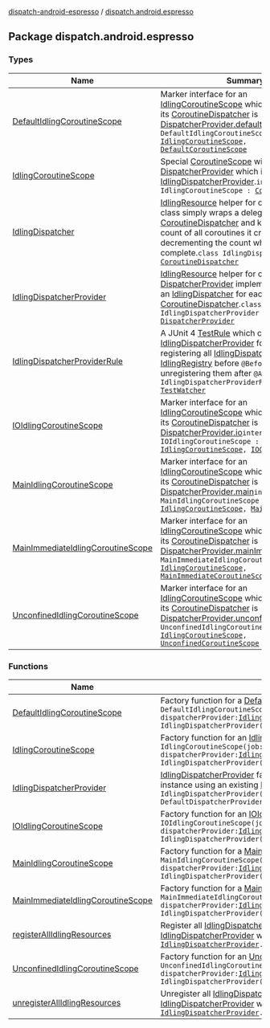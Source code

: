 [dispatch-android-espresso](../index.md) / [dispatch.android.espresso](./index.md)

## Package dispatch.android.espresso

### Types

| Name | Summary |
|---|---|
| [DefaultIdlingCoroutineScope](-default-idling-coroutine-scope.md) | Marker interface for an [IdlingCoroutineScope](-idling-coroutine-scope/index.md) which indicates that its [CoroutineDispatcher](https://kotlin.github.io/kotlinx.coroutines/kotlinx-coroutines-core/kotlinx.coroutines/-coroutine-dispatcher/index.html) is [DispatcherProvider.default](https://rbusarow.github.io/Dispatch/dispatch-core/dispatch.core/-dispatcher-provider/default.md)`interface DefaultIdlingCoroutineScope : `[`IdlingCoroutineScope`](-idling-coroutine-scope/index.md)`, `[`DefaultCoroutineScope`](https://rbusarow.github.io/Dispatch/dispatch-core/dispatch.core/-default-coroutine-scope/index.md) |
| [IdlingCoroutineScope](-idling-coroutine-scope/index.md) | Special [CoroutineScope](https://kotlin.github.io/kotlinx.coroutines/kotlinx-coroutines-core/kotlinx.coroutines/-coroutine-scope/index.html) with a [DispatcherProvider](https://rbusarow.github.io/Dispatch/dispatch-core/dispatch.core/-dispatcher-provider/index.md) which is an [IdlingDispatcherProvider](-idling-dispatcher-provider/index.md).`interface IdlingCoroutineScope : `[`CoroutineScope`](https://kotlin.github.io/kotlinx.coroutines/kotlinx-coroutines-core/kotlinx.coroutines/-coroutine-scope/index.html) |
| [IdlingDispatcher](-idling-dispatcher/index.md) | [IdlingResource](https://developer.android.com/reference/androidx/test/androidx/test/espresso/IdlingResource.html) helper for coroutines.  This class simply wraps a delegate [CoroutineDispatcher](https://kotlin.github.io/kotlinx.coroutines/kotlinx-coroutines-core/kotlinx.coroutines/-coroutine-dispatcher/index.html) and keeps a running count of all coroutines it creates, decrementing the count when they complete.`class IdlingDispatcher : `[`CoroutineDispatcher`](https://kotlin.github.io/kotlinx.coroutines/kotlinx-coroutines-core/kotlinx.coroutines/-coroutine-dispatcher/index.html) |
| [IdlingDispatcherProvider](-idling-dispatcher-provider/index.md) | [IdlingResource](https://developer.android.com/reference/androidx/test/androidx/test/espresso/IdlingResource.html) helper for coroutines.  This [DispatcherProvider](https://rbusarow.github.io/Dispatch/dispatch-core/dispatch.core/-dispatcher-provider/index.md) implementation utilizes an [IdlingDispatcher](-idling-dispatcher/index.md) for each [CoroutineDispatcher](https://kotlin.github.io/kotlinx.coroutines/kotlinx-coroutines-core/kotlinx.coroutines/-coroutine-dispatcher/index.html).`class IdlingDispatcherProvider : `[`DispatcherProvider`](https://rbusarow.github.io/Dispatch/dispatch-core/dispatch.core/-dispatcher-provider/index.md) |
| [IdlingDispatcherProviderRule](-idling-dispatcher-provider-rule/index.md) | A JUnit 4 [TestRule](https://junit.org/junit4/javadoc/latest/org/junit/rules/TestRule.html) which creates a new [IdlingDispatcherProvider](-idling-dispatcher-provider/index.md) for each test, registering all [IdlingDispatcher](-idling-dispatcher/index.md)s with [IdlingRegistry](https://developer.android.com/reference/androidx/test/androidx/test/espresso/IdlingRegistry.html) before `@Before` and unregistering them after `@After`.`class IdlingDispatcherProviderRule : `[`TestWatcher`](https://junit.org/junit4/javadoc/latest/org/junit/rules/TestWatcher.html) |
| [IOIdlingCoroutineScope](-i-o-idling-coroutine-scope.md) | Marker interface for an [IdlingCoroutineScope](-idling-coroutine-scope/index.md) which indicates that its [CoroutineDispatcher](https://kotlin.github.io/kotlinx.coroutines/kotlinx-coroutines-core/kotlinx.coroutines/-coroutine-dispatcher/index.html) is [DispatcherProvider.io](https://rbusarow.github.io/Dispatch/dispatch-core/dispatch.core/-dispatcher-provider/io.md)`interface IOIdlingCoroutineScope : `[`IdlingCoroutineScope`](-idling-coroutine-scope/index.md)`, `[`IOCoroutineScope`](https://rbusarow.github.io/Dispatch/dispatch-core/dispatch.core/-i-o-coroutine-scope/index.md) |
| [MainIdlingCoroutineScope](-main-idling-coroutine-scope.md) | Marker interface for an [IdlingCoroutineScope](-idling-coroutine-scope/index.md) which indicates that its [CoroutineDispatcher](https://kotlin.github.io/kotlinx.coroutines/kotlinx-coroutines-core/kotlinx.coroutines/-coroutine-dispatcher/index.html) is [DispatcherProvider.main](https://rbusarow.github.io/Dispatch/dispatch-core/dispatch.core/-dispatcher-provider/main.md)`interface MainIdlingCoroutineScope : `[`IdlingCoroutineScope`](-idling-coroutine-scope/index.md)`, `[`MainCoroutineScope`](https://rbusarow.github.io/Dispatch/dispatch-core/dispatch.core/-main-coroutine-scope/index.md) |
| [MainImmediateIdlingCoroutineScope](-main-immediate-idling-coroutine-scope.md) | Marker interface for an [IdlingCoroutineScope](-idling-coroutine-scope/index.md) which indicates that its [CoroutineDispatcher](https://kotlin.github.io/kotlinx.coroutines/kotlinx-coroutines-core/kotlinx.coroutines/-coroutine-dispatcher/index.html) is [DispatcherProvider.mainImmediate](https://rbusarow.github.io/Dispatch/dispatch-core/dispatch.core/-dispatcher-provider/main-immediate.md)`interface MainImmediateIdlingCoroutineScope : `[`IdlingCoroutineScope`](-idling-coroutine-scope/index.md)`, `[`MainImmediateCoroutineScope`](https://rbusarow.github.io/Dispatch/dispatch-core/dispatch.core/-main-immediate-coroutine-scope/index.md) |
| [UnconfinedIdlingCoroutineScope](-unconfined-idling-coroutine-scope.md) | Marker interface for an [IdlingCoroutineScope](-idling-coroutine-scope/index.md) which indicates that its [CoroutineDispatcher](https://kotlin.github.io/kotlinx.coroutines/kotlinx-coroutines-core/kotlinx.coroutines/-coroutine-dispatcher/index.html) is [DispatcherProvider.unconfined](https://rbusarow.github.io/Dispatch/dispatch-core/dispatch.core/-dispatcher-provider/unconfined.md)`interface UnconfinedIdlingCoroutineScope : `[`IdlingCoroutineScope`](-idling-coroutine-scope/index.md)`, `[`UnconfinedCoroutineScope`](https://rbusarow.github.io/Dispatch/dispatch-core/dispatch.core/-unconfined-coroutine-scope/index.md) |

### Functions

| Name | Summary |
|---|---|
| [DefaultIdlingCoroutineScope](-default-idling-coroutine-scope.md) | Factory function for a [DefaultIdlingCoroutineScope](-default-idling-coroutine-scope.md).`fun DefaultIdlingCoroutineScope(job: `[`Job`](https://kotlin.github.io/kotlinx.coroutines/kotlinx-coroutines-core/kotlinx.coroutines/-job/index.html)` = SupervisorJob(), dispatcherProvider: `[`IdlingDispatcherProvider`](-idling-dispatcher-provider/index.md)` = IdlingDispatcherProvider()): `[`DefaultIdlingCoroutineScope`](-default-idling-coroutine-scope.md) |
| [IdlingCoroutineScope](-idling-coroutine-scope.md) | Factory function for an [IdlingCoroutineScope](-idling-coroutine-scope/index.md).`fun IdlingCoroutineScope(job: `[`Job`](https://kotlin.github.io/kotlinx.coroutines/kotlinx-coroutines-core/kotlinx.coroutines/-job/index.html)` = SupervisorJob(), dispatcherProvider: `[`IdlingDispatcherProvider`](-idling-dispatcher-provider/index.md)` = IdlingDispatcherProvider()): `[`IdlingCoroutineScope`](-idling-coroutine-scope/index.md) |
| [IdlingDispatcherProvider](-idling-dispatcher-provider.md) | [IdlingDispatcherProvider](-idling-dispatcher-provider/index.md) factory function, which creates an instance using an existing [DispatcherProvider](https://rbusarow.github.io/Dispatch/dispatch-core/dispatch.core/-dispatcher-provider/index.md).`fun IdlingDispatcherProvider(delegate: `[`DispatcherProvider`](https://rbusarow.github.io/Dispatch/dispatch-core/dispatch.core/-dispatcher-provider/index.md)` = DefaultDispatcherProvider.get()): `[`IdlingDispatcherProvider`](-idling-dispatcher-provider/index.md) |
| [IOIdlingCoroutineScope](-i-o-idling-coroutine-scope.md) | Factory function for an [IOIdlingCoroutineScope](-i-o-idling-coroutine-scope.md).`fun IOIdlingCoroutineScope(job: `[`Job`](https://kotlin.github.io/kotlinx.coroutines/kotlinx-coroutines-core/kotlinx.coroutines/-job/index.html)` = SupervisorJob(), dispatcherProvider: `[`IdlingDispatcherProvider`](-idling-dispatcher-provider/index.md)` = IdlingDispatcherProvider()): `[`IOIdlingCoroutineScope`](-i-o-idling-coroutine-scope.md) |
| [MainIdlingCoroutineScope](-main-idling-coroutine-scope.md) | Factory function for a [MainIdlingCoroutineScope](-main-idling-coroutine-scope.md).`fun MainIdlingCoroutineScope(job: `[`Job`](https://kotlin.github.io/kotlinx.coroutines/kotlinx-coroutines-core/kotlinx.coroutines/-job/index.html)` = SupervisorJob(), dispatcherProvider: `[`IdlingDispatcherProvider`](-idling-dispatcher-provider/index.md)` = IdlingDispatcherProvider()): `[`MainIdlingCoroutineScope`](-main-idling-coroutine-scope.md) |
| [MainImmediateIdlingCoroutineScope](-main-immediate-idling-coroutine-scope.md) | Factory function for a [MainImmediateIdlingCoroutineScope](-main-immediate-idling-coroutine-scope.md).`fun MainImmediateIdlingCoroutineScope(job: `[`Job`](https://kotlin.github.io/kotlinx.coroutines/kotlinx-coroutines-core/kotlinx.coroutines/-job/index.html)` = SupervisorJob(), dispatcherProvider: `[`IdlingDispatcherProvider`](-idling-dispatcher-provider/index.md)` = IdlingDispatcherProvider()): `[`MainImmediateIdlingCoroutineScope`](-main-immediate-idling-coroutine-scope.md) |
| [registerAllIdlingResources](register-all-idling-resources.md) | Register all [IdlingDispatcher](-idling-dispatcher/index.md) properties of the receiver [IdlingDispatcherProvider](-idling-dispatcher-provider/index.md) with Espresso's [IdlingRegistry](https://developer.android.com/reference/androidx/test/androidx/test/espresso/IdlingRegistry.html).`fun `[`IdlingDispatcherProvider`](-idling-dispatcher-provider/index.md)`.registerAllIdlingResources(): `[`Unit`](https://kotlinlang.org/api/latest/jvm/stdlib/kotlin/-unit/index.html) |
| [UnconfinedIdlingCoroutineScope](-unconfined-idling-coroutine-scope.md) | Factory function for an [UnconfinedIdlingCoroutineScope](-unconfined-idling-coroutine-scope.md).`fun UnconfinedIdlingCoroutineScope(job: `[`Job`](https://kotlin.github.io/kotlinx.coroutines/kotlinx-coroutines-core/kotlinx.coroutines/-job/index.html)` = SupervisorJob(), dispatcherProvider: `[`IdlingDispatcherProvider`](-idling-dispatcher-provider/index.md)` = IdlingDispatcherProvider()): `[`UnconfinedIdlingCoroutineScope`](-unconfined-idling-coroutine-scope.md) |
| [unregisterAllIdlingResources](unregister-all-idling-resources.md) | Unregister all [IdlingDispatcher](-idling-dispatcher/index.md) properties of the receiver [IdlingDispatcherProvider](-idling-dispatcher-provider/index.md) with Espresso's [IdlingRegistry](https://developer.android.com/reference/androidx/test/androidx/test/espresso/IdlingRegistry.html).`fun `[`IdlingDispatcherProvider`](-idling-dispatcher-provider/index.md)`.unregisterAllIdlingResources(): `[`Unit`](https://kotlinlang.org/api/latest/jvm/stdlib/kotlin/-unit/index.html) |
